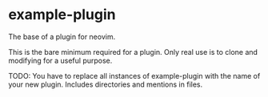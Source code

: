 # example-plugin
The base of a plugin for neovim.

This is the bare minimum required for a plugin. Only real use is to clone and modifying for a useful purpose.

TODO:
You have to replace all instances of example-plugin with the name of your new plugin. Includes directories and mentions in files.
